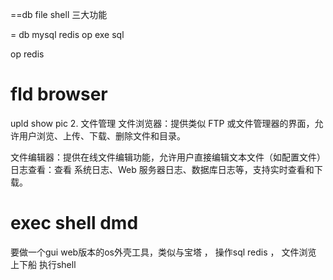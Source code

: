 

==db file shell 三大功能

= db  mysql redis op
exe sql

op redis


# fld browser
upld show pic
2. 文件管理
   文件浏览器：提供类似 FTP 或文件管理器的界面，允许用户浏览、上传、下载、删除文件和目录。

文件编辑器：提供在线文件编辑功能，允许用户直接编辑文本文件（如配置文件）
日志查看：查看
系统日志、Web 服务器日志、数据库日志等，支持实时查看和下载。
# exec shell  dmd

要做一个gui web版本的os外壳工具，类似与宝塔 ，
操作sql redis ，
文件浏览 上下船
执行shell